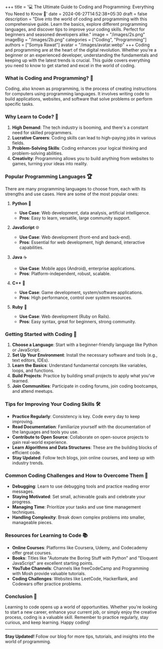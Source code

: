 +++
title = '💻 The Ultimate Guide to Coding and Programming: Everything You Need to Know 🚀'
date = 2024-06-27T14:52:38+05:30
draft = false
description = "Dive into the world of coding and programming with this comprehensive guide. Learn the basics, explore different programming languages, and discover tips to improve your coding skills. Perfect for beginners and seasoned developers alike."
image = "/images/2s.png"
imageBig = "/images/2b.png"
categories = ["Coding", "Programming"]
authors = ["Somya Rawat"]
avatar = "/images/avatar.webp"
+++
Coding and programming are at the heart of the digital revolution. Whether you're a beginner or an experienced developer, understanding the fundamentals and keeping up with the latest trends is crucial. This guide covers everything you need to know to get started and excel in the world of coding.

### What is Coding and Programming? 🤔

Coding, also known as programming, is the process of creating instructions for computers using programming languages. It involves writing code to build applications, websites, and software that solve problems or perform specific tasks.

### Why Learn to Code? 🌟

1. **High Demand**: The tech industry is booming, and there's a constant need for skilled programmers.
2. **Lucrative Careers**: Coding skills can lead to high-paying jobs in various fields.
3. **Problem-Solving Skills**: Coding enhances your logical thinking and problem-solving abilities.
4. **Creativity**: Programming allows you to build anything from websites to games, turning your ideas into reality.

### Popular Programming Languages 🏆

There are many programming languages to choose from, each with its strengths and use cases. Here are some of the most popular ones:

1. **Python** 🐍
    - **Use Case**: Web development, data analysis, artificial intelligence.
    - **Pros**: Easy to learn, versatile, large community support.

2. **JavaScript** 🌐
    - **Use Case**: Web development (front-end and back-end).
    - **Pros**: Essential for web development, high demand, interactive capabilities.

3. **Java** ☕
    - **Use Case**: Mobile apps (Android), enterprise applications.
    - **Pros**: Platform-independent, robust, scalable.

4. **C++** 💾
    - **Use Case**: Game development, system/software applications.
    - **Pros**: High performance, control over system resources.

5. **Ruby** 💎
    - **Use Case**: Web development (Ruby on Rails).
    - **Pros**: Easy syntax, great for beginners, strong community.

### Getting Started with Coding 🚀

1. **Choose a Language**: Start with a beginner-friendly language like Python or JavaScript.
2. **Set Up Your Environment**: Install the necessary software and tools (e.g., text editors, IDEs).
3. **Learn the Basics**: Understand fundamental concepts like variables, loops, and functions.
4. **Build Projects**: Practice by building small projects to apply what you’ve learned.
5. **Join Communities**: Participate in coding forums, join coding bootcamps, and attend meetups.

### Tips for Improving Your Coding Skills 🛠️

- **Practice Regularly**: Consistency is key. Code every day to keep improving.
- **Read Documentation**: Familiarize yourself with the documentation of the languages and tools you use.
- **Contribute to Open Source**: Collaborate on open-source projects to gain real-world experience.
- **Learn Algorithms and Data Structures**: These are the building blocks of efficient code.
- **Stay Updated**: Follow tech blogs, join online courses, and keep up with industry trends.

### Common Coding Challenges and How to Overcome Them 🚧

- **Debugging**: Learn to use debugging tools and practice reading error messages.
- **Staying Motivated**: Set small, achievable goals and celebrate your progress.
- **Managing Time**: Prioritize your tasks and use time management techniques.
- **Handling Complexity**: Break down complex problems into smaller, manageable pieces.

### Resources for Learning to Code 📚

- **Online Courses**: Platforms like Coursera, Udemy, and Codecademy offer great courses.
- **Books**: Titles like "Automate the Boring Stuff with Python" and "Eloquent JavaScript" are excellent starting points.
- **YouTube Channels**: Channels like freeCodeCamp and Programming with Mosh provide valuable tutorials.
- **Coding Challenges**: Websites like LeetCode, HackerRank, and Codewars offer practice problems.

### Conclusion 📝

Learning to code opens up a world of opportunities. Whether you're looking to start a new career, enhance your current job, or simply enjoy the creative process, coding is a valuable skill. Remember to practice regularly, stay curious, and keep learning. Happy coding!

---

**Stay Updated!** Follow our blog for more tips, tutorials, and insights into the world of programming.
